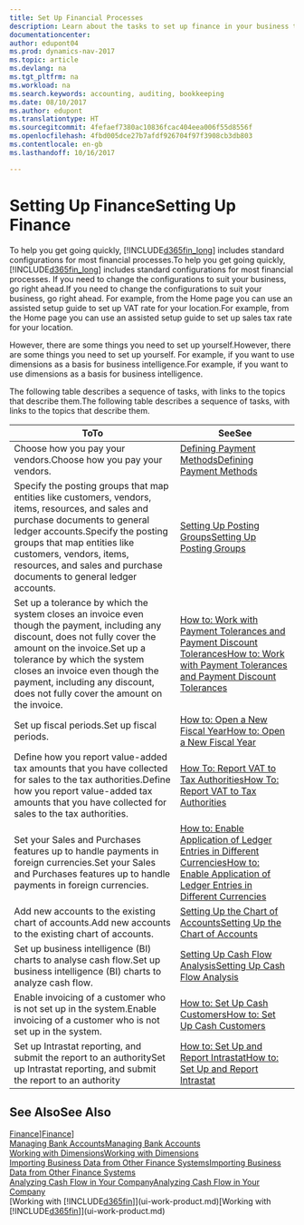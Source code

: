 ```yaml
---
title: Set Up Financial Processes
description: Learn about the tasks to set up finance in your business to suit all your accounting, auditing, or bookkeeping needs.
documentationcenter: 
author: edupont04
ms.prod: dynamics-nav-2017
ms.topic: article
ms.devlang: na
ms.tgt_pltfrm: na
ms.workload: na
ms.search.keywords: accounting, auditing, bookkeeping
ms.date: 08/10/2017
ms.author: edupont
ms.translationtype: HT
ms.sourcegitcommit: 4fefaef7380ac10836fcac404eea006f55d8556f
ms.openlocfilehash: 4fbd005dce27b7afdf926704f97f3908cb3db803
ms.contentlocale: en-gb
ms.lasthandoff: 10/16/2017

---
```

# <a name="setting-up-finance"></a><span data-ttu-id="6f2d1-103">Setting Up Finance</span><span class="sxs-lookup"><span data-stu-id="6f2d1-103">Setting Up Finance</span></span>
<span data-ttu-id="6f2d1-104">To help you get going quickly, [!INCLUDE[d365fin_long](includes/d365fin_long_md.md)] includes standard configurations for most financial processes.</span><span class="sxs-lookup"><span data-stu-id="6f2d1-104">To help you get going quickly, [!INCLUDE[d365fin_long](includes/d365fin_long_md.md)] includes standard configurations for most financial processes.</span></span> <span data-ttu-id="6f2d1-105">If you need to change the configurations to suit your business, go right ahead.</span><span class="sxs-lookup"><span data-stu-id="6f2d1-105">If you need to change the configurations to suit your business, go right ahead.</span></span> <span data-ttu-id="6f2d1-106">For example, from the Home page you can use an assisted setup guide to set up VAT rate for your location.</span><span class="sxs-lookup"><span data-stu-id="6f2d1-106">For example, from the Home page you can use an assisted setup guide to set up sales tax rate for your location.</span></span>  

<span data-ttu-id="6f2d1-107">However, there are some things you need to set up yourself.</span><span class="sxs-lookup"><span data-stu-id="6f2d1-107">However, there are some things you need to set up yourself.</span></span> <span data-ttu-id="6f2d1-108">For example, if you want to use dimensions as a basis for business intelligence.</span><span class="sxs-lookup"><span data-stu-id="6f2d1-108">For example, if you want to use dimensions as a basis for business intelligence.</span></span>  

<span data-ttu-id="6f2d1-109">The following table describes a sequence of tasks, with links to the topics that describe them.</span><span class="sxs-lookup"><span data-stu-id="6f2d1-109">The following table describes a sequence of tasks, with links to the topics that describe them.</span></span>

| <span data-ttu-id="6f2d1-110">To</span><span class="sxs-lookup"><span data-stu-id="6f2d1-110">To</span></span> | <span data-ttu-id="6f2d1-111">See</span><span class="sxs-lookup"><span data-stu-id="6f2d1-111">See</span></span> |
| --- | --- |
| <span data-ttu-id="6f2d1-112">Choose how you pay your vendors.</span><span class="sxs-lookup"><span data-stu-id="6f2d1-112">Choose how you pay your vendors.</span></span> |[<span data-ttu-id="6f2d1-113">Defining Payment Methods</span><span class="sxs-lookup"><span data-stu-id="6f2d1-113">Defining Payment Methods</span></span>](finance-payment-methods.md) |
| <span data-ttu-id="6f2d1-114">Specify the posting groups that map entities like customers, vendors, items, resources, and sales and purchase documents to general ledger accounts.</span><span class="sxs-lookup"><span data-stu-id="6f2d1-114">Specify the posting groups that map entities like customers, vendors, items, resources, and sales and purchase documents to general ledger accounts.</span></span> |[<span data-ttu-id="6f2d1-115">Setting Up Posting Groups</span><span class="sxs-lookup"><span data-stu-id="6f2d1-115">Setting Up Posting Groups</span></span>](finance-posting-groups.md)|
|<span data-ttu-id="6f2d1-116">Set up a tolerance by which the system closes an invoice even though the payment, including any discount, does not fully cover the amount on the invoice.</span><span class="sxs-lookup"><span data-stu-id="6f2d1-116">Set up a tolerance by which the system closes an invoice even though the payment, including any discount, does not fully cover the amount on the invoice.</span></span>|[<span data-ttu-id="6f2d1-117">How to: Work with Payment Tolerances and Payment Discount Tolerances</span><span class="sxs-lookup"><span data-stu-id="6f2d1-117">How to: Work with Payment Tolerances and Payment Discount Tolerances</span></span>](finance-payment-tolerance-and-payment-discount-tolerance.md)|
| <span data-ttu-id="6f2d1-118">Set up fiscal periods.</span><span class="sxs-lookup"><span data-stu-id="6f2d1-118">Set up fiscal periods.</span></span> |[<span data-ttu-id="6f2d1-119">How to: Open a New Fiscal Year</span><span class="sxs-lookup"><span data-stu-id="6f2d1-119">How to: Open a New Fiscal Year</span></span>](finance-how-open-new-fiscal-year.md) |
| <span data-ttu-id="6f2d1-120">Define how you report value-added tax amounts that you have collected for sales to the tax authorities.</span><span class="sxs-lookup"><span data-stu-id="6f2d1-120">Define how you report value-added tax amounts that you have collected for sales to the tax authorities.</span></span> |[<span data-ttu-id="6f2d1-121">How To: Report VAT to Tax Authorities</span><span class="sxs-lookup"><span data-stu-id="6f2d1-121">How To: Report VAT to Tax Authorities</span></span>](finance-how-report-vat.md)|
| <span data-ttu-id="6f2d1-122">Set your Sales and Purchases features up to handle payments in foreign currencies.</span><span class="sxs-lookup"><span data-stu-id="6f2d1-122">Set your Sales and Purchases features up to handle payments in foreign currencies.</span></span>|[<span data-ttu-id="6f2d1-123">How to: Enable Application of Ledger Entries in Different Currencies</span><span class="sxs-lookup"><span data-stu-id="6f2d1-123">How to: Enable Application of Ledger Entries in Different Currencies</span></span>](finance-how-enable-application-ledger-entries-different-currencies.md)
| <span data-ttu-id="6f2d1-124">Add new accounts to the existing chart of accounts.</span><span class="sxs-lookup"><span data-stu-id="6f2d1-124">Add new accounts to the existing chart of accounts.</span></span> |[<span data-ttu-id="6f2d1-125">Setting Up the Chart of Accounts</span><span class="sxs-lookup"><span data-stu-id="6f2d1-125">Setting Up the Chart of Accounts</span></span>](finance-setup-chart-accounts.md) |
| <span data-ttu-id="6f2d1-126">Set up business intelligence (BI) charts to analyse cash flow.</span><span class="sxs-lookup"><span data-stu-id="6f2d1-126">Set up business intelligence (BI) charts to analyze cash flow.</span></span> |[<span data-ttu-id="6f2d1-127">Setting Up Cash Flow Analysis</span><span class="sxs-lookup"><span data-stu-id="6f2d1-127">Setting Up Cash Flow Analysis</span></span>](finance-setup-cash-flow-analyses.md) |
|<span data-ttu-id="6f2d1-128">Enable invoicing of a customer who is not set up in the system.</span><span class="sxs-lookup"><span data-stu-id="6f2d1-128">Enable invoicing of a customer who is not set up in the system.</span></span>|[<span data-ttu-id="6f2d1-129">How to: Set Up Cash Customers</span><span class="sxs-lookup"><span data-stu-id="6f2d1-129">How to: Set Up Cash Customers</span></span>](finance-how-to-set-up-cash-customers.md)|
| <span data-ttu-id="6f2d1-130">Set up Intrastat reporting, and submit the report to an authority</span><span class="sxs-lookup"><span data-stu-id="6f2d1-130">Set up Intrastat reporting, and submit the report to an authority</span></span> | [<span data-ttu-id="6f2d1-131">How to: Set Up and Report Intrastat</span><span class="sxs-lookup"><span data-stu-id="6f2d1-131">How to: Set Up and Report Intrastat</span></span>](finance-how-setup-report-intrastat.md)|

## <a name="see-also"></a><span data-ttu-id="6f2d1-132">See Also</span><span class="sxs-lookup"><span data-stu-id="6f2d1-132">See Also</span></span>
<span data-ttu-id="6f2d1-133">[Finance](finance.md)]</span><span class="sxs-lookup"><span data-stu-id="6f2d1-133">[Finance](finance.md)]</span></span>  
[<span data-ttu-id="6f2d1-134">Managing Bank Accounts</span><span class="sxs-lookup"><span data-stu-id="6f2d1-134">Managing Bank Accounts</span></span>](bank-manage-bank-accounts.md)  
[<span data-ttu-id="6f2d1-135">Working with Dimensions</span><span class="sxs-lookup"><span data-stu-id="6f2d1-135">Working with Dimensions</span></span>](finance-dimensions.md)  
[<span data-ttu-id="6f2d1-136">Importing Business Data from Other Finance Systems</span><span class="sxs-lookup"><span data-stu-id="6f2d1-136">Importing Business Data from Other Finance Systems</span></span>](upload-data.md)  
[<span data-ttu-id="6f2d1-137">Analyzing Cash Flow in Your Company</span><span class="sxs-lookup"><span data-stu-id="6f2d1-137">Analyzing Cash Flow in Your Company</span></span>](finance-analyze-cash-flow.md)  
<span data-ttu-id="6f2d1-138">[Working with [!INCLUDE[d365fin](includes/d365fin_md.md)]](ui-work-product.md)</span><span class="sxs-lookup"><span data-stu-id="6f2d1-138">[Working with [!INCLUDE[d365fin](includes/d365fin_md.md)]](ui-work-product.md)</span></span>  

## 

